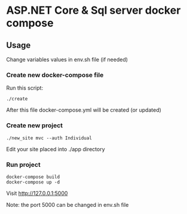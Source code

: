 # ASP.NET Core & Sql server docker compose 

## Usage
Change variables values in env.sh file (if needed)

### Create new docker-compose file
Run this script:
```
./create
```

After this file docker-compose.yml will be created (or updated)

### Create new project
```
./new_site mvc --auth Individual
```

Edit your site placed into ./app directory

### Run project

```
docker-compose build
docker-compose up -d 
```

Visit http://127.0.0.1:5000 

Note: the port 5000 can be changed in env.sh file

